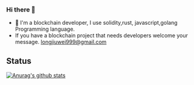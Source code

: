 ### Hi there 👋
- 🔭  I'm a blockchain developer, I use solidity,rust, javascript,golang Programming language.
- If you have a blockchain project that needs developers welcome your message. longjiuwei999@gmail.com

## Status

[![Anurag's github stats](https://github-readme-stats.vercel.app/api?username=19-xiaogao)](https://github.com/anuraghazra/github-readme-stats)
